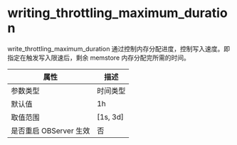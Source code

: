 writing_throttling_maximum_duration 
========================================================

write_throttling_maximum_duration 通过控制内存分配进度，控制写入速度。即指定在触发写入限速后，剩余 memstore 内存分配完所需的时间。


|      **属性**      |   **描述**   |
|------------------|------------|
| 参数类型             | 时间类型       |
| 默认值              | 1h         |
| 取值范围             | \[1s, 3d\] |
| 是否重启 OBServer 生效 | 否          |




